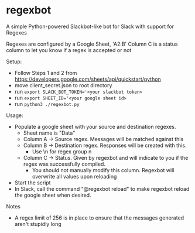 # regexbot
A simple Python-powered Slackbot-like bot for Slack with support for Regexes

Regexes are configured by a Google Sheet, 'A2:B'
Column C is a status column to let you know if a regex is accepted or not

Setup:
- Follow Steps 1 and 2 from https://developers.google.com/sheets/api/quickstart/python
- move client_secret.json to root directory
- run `export SLACK_BOT_TOKEN='<your slackbot token>`
- run `export SHEET_ID='<your google sheet id>`
- run `python3 ./regexbot.py`

Usage:
- Populate a google sheet with your source and destination regexes.
  - Sheet name is "Data"
  - Column A -> Source regex. Messages will be matched against this
  - Column B -> Destination regex. Responses will be created with this. 
    - Use \n for regex group n
  - Column C -> Status. Given by regexbot and will indicate to you if the regex was successfully compiled. 
    - You should not manually modify this column. Regexbot will overwrite all values upon reloading
- Start the script
- In Slack, call the command "@regexbot reload" to make regexbot reload the google sheet when desired. 

Notes
- A regex limit of 256 is in place to ensure that the messages generated aren't stupidly long
